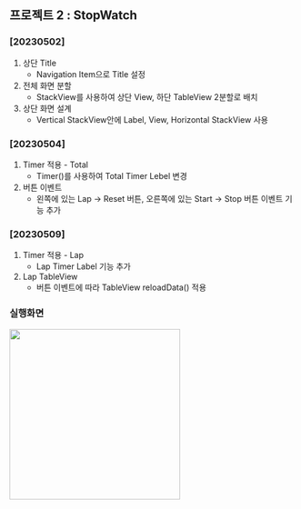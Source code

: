 ## 프로젝트 2 : StopWatch

### [20230502]
1. 상단 Title
    - Navigation Item으로 Title 설정
2. 전체 화면 분할
    - StackView를 사용하여 상단 View, 하단 TableView 2분할로 배치
3. 상단 화면 설계
    - Vertical StackView안에 Label, View, Horizontal StackView 사용

### [20230504]
1. Timer 적용 - Total
    - Timer()를 사용하여 Total Timer Lebel 변경
2. 버튼 이벤트
    - 왼쪽에 있는 Lap -> Reset 버튼, 오른쪽에 있는 Start -> Stop 버튼 이벤트 기능 추가

### [20230509]
1. Timer 적용 - Lap
    - Lap Timer Label 기능 추가
2. Lap TableView
    - 버튼 이벤트에 따라 TableView reloadData() 적용

### 실행화면
<img src="./StopWatch_step1.gif" width="300" />
